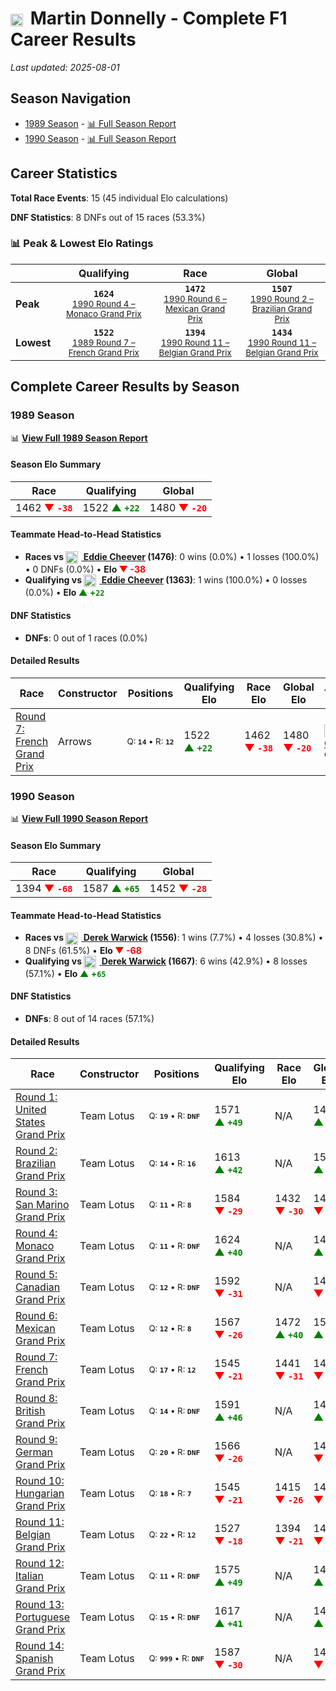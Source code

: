 # <img src="https://upload.wikimedia.org/wikipedia/commons/thumb/8/83/Flag_of_the_United_Kingdom_%283-5%29.svg/512px-Flag_of_the_United_Kingdom_%283-5%29.svg.png?20250726143817" alt="United Kingdom" width="20" height="auto" style="vertical-align: middle; margin-right: 5px;" onerror="this.outerHTML='🇬🇧'; this.style.marginRight='5px';"/> Martin Donnelly - Complete F1 Career Results

*Last updated: 2025-08-01*

## Season Navigation

- [1989 Season](#1989-season) - [📊 Full Season Report](../seasons/1989-season-report)
- [1990 Season](#1990-season) - [📊 Full Season Report](../seasons/1990-season-report)

## Career Statistics

**Total Race Events**: 15 (45 individual Elo calculations)

**DNF Statistics**: 8 DNFs out of 15 races (53.3%)

### 📊 Peak & Lowest Elo Ratings

| &nbsp; | Qualifying | Race | Global |
|-------|------------|------|--------|
| **Peak** | <center>**`1624`**<br/><small>[1990 Round 4 – Monaco Grand Prix](../seasons/1990-season-report#round-4-monaco-grand-prix)</small></center> | <center>**`1472`**<br/><small>[1990 Round 6 – Mexican Grand Prix](../seasons/1990-season-report#round-6-mexican-grand-prix)</small></center> | <center>**`1507`**<br/><small>[1990 Round 2 – Brazilian Grand Prix](../seasons/1990-season-report#round-2-brazilian-grand-prix)</small></center> |
| **Lowest** | <center>**`1522`**<br/><small>[1989 Round 7 – French Grand Prix](../seasons/1989-season-report#round-7-french-grand-prix)</small></center> | <center>**`1394`**<br/><small>[1990 Round 11 – Belgian Grand Prix](../seasons/1990-season-report#round-11-belgian-grand-prix)</small></center> | <center>**`1434`**<br/><small>[1990 Round 11 – Belgian Grand Prix](../seasons/1990-season-report#round-11-belgian-grand-prix)</small></center> |


## Complete Career Results by Season

### 1989 Season

📊 **[View Full 1989 Season Report](../seasons/1989-season-report)**

#### Season Elo Summary

| Race | Qualifying | Global |
|------|------------|--------|
| 1462 **<span style="color: red;">▼&nbsp;`-38`</span>** | 1522 **<span style="color: green;">▲&nbsp;`+22`</span>** | 1480 **<span style="color: red;">▼&nbsp;`-20`</span>** |

#### Teammate Head-to-Head Statistics

- **Races vs [<img src="https://upload.wikimedia.org/wikipedia/commons/a/a4/Flag_of_the_United_States.svg" alt="United States" width="20" height="auto" style="vertical-align: middle; margin-right: 5px;" onerror="this.outerHTML='🇺🇸'; this.style.marginRight='5px';"/> Eddie Cheever](eddie-cheever) (1476)**: 0 wins (0.0%) • 1 losses (100.0%) • 0 DNFs (0.0%) • **Elo <span style="color: red;">▼&nbsp;-38</span>**
- **Qualifying vs [<img src="https://upload.wikimedia.org/wikipedia/commons/a/a4/Flag_of_the_United_States.svg" alt="United States" width="20" height="auto" style="vertical-align: middle; margin-right: 5px;" onerror="this.outerHTML='🇺🇸'; this.style.marginRight='5px';"/> Eddie Cheever](eddie-cheever) (1363)**: 1 wins (100.0%) • 0 losses (0.0%) • **Elo <span style="color: green;">▲&nbsp;+`22`</span>**

#### DNF Statistics

- **DNFs**: 0 out of 1 races (0.0%)

#### Detailed Results

| Race | Constructor | Positions | Qualifying Elo | Race Elo | Global Elo | Teammate |
|------|-------------|-----------|----------------|----------|------------|----------|
| [Round 7: French Grand Prix](../seasons/1989-season-report#round-7-french-grand-prix) | Arrows | <small>Q:&nbsp;**`14`**&nbsp;•&nbsp;R:&nbsp;**`12`**</small> | 1522 **<span style="color: green;">▲&nbsp;`+22`</span>** | 1462 **<span style="color: red;">▼&nbsp;`-38`</span>** | 1480 **<span style="color: red;">▼&nbsp;`-20`</span>** | [<img src="https://upload.wikimedia.org/wikipedia/commons/a/a4/Flag_of_the_United_States.svg" alt="United States" width="20" height="auto" style="vertical-align: middle; margin-right: 5px;" onerror="this.outerHTML='🇺🇸'; this.style.marginRight='5px';"/> Eddie Cheever](eddie-cheever)<br/><small>Q:&nbsp;**`25`**&nbsp;•&nbsp;R:&nbsp;**`7`**</small> |

### 1990 Season

📊 **[View Full 1990 Season Report](../seasons/1990-season-report)**

#### Season Elo Summary

| Race | Qualifying | Global |
|------|------------|--------|
| 1394 **<span style="color: red;">▼&nbsp;`-68`</span>** | 1587 **<span style="color: green;">▲&nbsp;`+65`</span>** | 1452 **<span style="color: red;">▼&nbsp;`-28`</span>** |

#### Teammate Head-to-Head Statistics

- **Races vs [<img src="https://upload.wikimedia.org/wikipedia/commons/thumb/8/83/Flag_of_the_United_Kingdom_%283-5%29.svg/512px-Flag_of_the_United_Kingdom_%283-5%29.svg.png?20250726143817" alt="United Kingdom" width="20" height="auto" style="vertical-align: middle; margin-right: 5px;" onerror="this.outerHTML='🇬🇧'; this.style.marginRight='5px';"/> Derek Warwick](derek-warwick) (1556)**: 1 wins (7.7%) • 4 losses (30.8%) • 8 DNFs (61.5%) • **Elo <span style="color: red;">▼&nbsp;-68</span>**
- **Qualifying vs [<img src="https://upload.wikimedia.org/wikipedia/commons/thumb/8/83/Flag_of_the_United_Kingdom_%283-5%29.svg/512px-Flag_of_the_United_Kingdom_%283-5%29.svg.png?20250726143817" alt="United Kingdom" width="20" height="auto" style="vertical-align: middle; margin-right: 5px;" onerror="this.outerHTML='🇬🇧'; this.style.marginRight='5px';"/> Derek Warwick](derek-warwick) (1667)**: 6 wins (42.9%) • 8 losses (57.1%) • **Elo <span style="color: green;">▲&nbsp;+`65`</span>**

#### DNF Statistics

- **DNFs**: 8 out of 14 races (57.1%)

#### Detailed Results

| Race | Constructor | Positions | Qualifying Elo | Race Elo | Global Elo | Teammate |
|------|-------------|-----------|----------------|----------|------------|----------|
| [Round 1: United States Grand Prix](../seasons/1990-season-report#round-1-united-states-grand-prix) | Team Lotus | <small>Q:&nbsp;**`19`**&nbsp;•&nbsp;R:&nbsp;**`DNF`**</small> | 1571 **<span style="color: green;">▲&nbsp;`+49`</span>** | N/A | 1495 **<span style="color: green;">▲&nbsp;`+15`</span>** | [<img src="https://upload.wikimedia.org/wikipedia/commons/thumb/8/83/Flag_of_the_United_Kingdom_%283-5%29.svg/512px-Flag_of_the_United_Kingdom_%283-5%29.svg.png?20250726143817" alt="United Kingdom" width="20" height="auto" style="vertical-align: middle; margin-right: 5px;" onerror="this.outerHTML='🇬🇧'; this.style.marginRight='5px';"/> Derek Warwick](derek-warwick)<br/><small>Q:&nbsp;**`24`**&nbsp;•&nbsp;R:&nbsp;**`DNF`**</small> |
| [Round 2: Brazilian Grand Prix](../seasons/1990-season-report#round-2-brazilian-grand-prix) | Team Lotus | <small>Q:&nbsp;**`14`**&nbsp;•&nbsp;R:&nbsp;**`16`**</small> | 1613 **<span style="color: green;">▲&nbsp;`+42`</span>** | N/A | 1507 **<span style="color: green;">▲&nbsp;`+13`</span>** | [<img src="https://upload.wikimedia.org/wikipedia/commons/thumb/8/83/Flag_of_the_United_Kingdom_%283-5%29.svg/512px-Flag_of_the_United_Kingdom_%283-5%29.svg.png?20250726143817" alt="United Kingdom" width="20" height="auto" style="vertical-align: middle; margin-right: 5px;" onerror="this.outerHTML='🇬🇧'; this.style.marginRight='5px';"/> Derek Warwick](derek-warwick)<br/><small>Q:&nbsp;**`24`**&nbsp;•&nbsp;R:&nbsp;**`DNF`**</small> |
| [Round 3: San Marino Grand Prix](../seasons/1990-season-report#round-3-san-marino-grand-prix) | Team Lotus | <small>Q:&nbsp;**`11`**&nbsp;•&nbsp;R:&nbsp;**`8`**</small> | 1584 **<span style="color: red;">▼&nbsp;`-29`</span>** | 1432 **<span style="color: red;">▼&nbsp;`-30`</span>** | 1478 **<span style="color: red;">▼&nbsp;`-30`</span>** | [<img src="https://upload.wikimedia.org/wikipedia/commons/thumb/8/83/Flag_of_the_United_Kingdom_%283-5%29.svg/512px-Flag_of_the_United_Kingdom_%283-5%29.svg.png?20250726143817" alt="United Kingdom" width="20" height="auto" style="vertical-align: middle; margin-right: 5px;" onerror="this.outerHTML='🇬🇧'; this.style.marginRight='5px';"/> Derek Warwick](derek-warwick)<br/><small>Q:&nbsp;**`10`**&nbsp;•&nbsp;R:&nbsp;**`7`**</small> |
| [Round 4: Monaco Grand Prix](../seasons/1990-season-report#round-4-monaco-grand-prix) | Team Lotus | <small>Q:&nbsp;**`11`**&nbsp;•&nbsp;R:&nbsp;**`DNF`**</small> | 1624 **<span style="color: green;">▲&nbsp;`+40`</span>** | N/A | 1490 **<span style="color: green;">▲&nbsp;`+12`</span>** | [<img src="https://upload.wikimedia.org/wikipedia/commons/thumb/8/83/Flag_of_the_United_Kingdom_%283-5%29.svg/512px-Flag_of_the_United_Kingdom_%283-5%29.svg.png?20250726143817" alt="United Kingdom" width="20" height="auto" style="vertical-align: middle; margin-right: 5px;" onerror="this.outerHTML='🇬🇧'; this.style.marginRight='5px';"/> Derek Warwick](derek-warwick)<br/><small>Q:&nbsp;**`13`**&nbsp;•&nbsp;R:&nbsp;**`8`**</small> |
| [Round 5: Canadian Grand Prix](../seasons/1990-season-report#round-5-canadian-grand-prix) | Team Lotus | <small>Q:&nbsp;**`12`**&nbsp;•&nbsp;R:&nbsp;**`DNF`**</small> | 1592 **<span style="color: red;">▼&nbsp;`-31`</span>** | N/A | 1480 **<span style="color: red;">▼&nbsp;`-9`</span>** | [<img src="https://upload.wikimedia.org/wikipedia/commons/thumb/8/83/Flag_of_the_United_Kingdom_%283-5%29.svg/512px-Flag_of_the_United_Kingdom_%283-5%29.svg.png?20250726143817" alt="United Kingdom" width="20" height="auto" style="vertical-align: middle; margin-right: 5px;" onerror="this.outerHTML='🇬🇧'; this.style.marginRight='5px';"/> Derek Warwick](derek-warwick)<br/><small>Q:&nbsp;**`11`**&nbsp;•&nbsp;R:&nbsp;**`6`**</small> |
| [Round 6: Mexican Grand Prix](../seasons/1990-season-report#round-6-mexican-grand-prix) | Team Lotus | <small>Q:&nbsp;**`12`**&nbsp;•&nbsp;R:&nbsp;**`8`**</small> | 1567 **<span style="color: red;">▼&nbsp;`-26`</span>** | 1472 **<span style="color: green;">▲&nbsp;`+40`</span>** | 1501 **<span style="color: green;">▲&nbsp;`+20`</span>** | [<img src="https://upload.wikimedia.org/wikipedia/commons/thumb/8/83/Flag_of_the_United_Kingdom_%283-5%29.svg/512px-Flag_of_the_United_Kingdom_%283-5%29.svg.png?20250726143817" alt="United Kingdom" width="20" height="auto" style="vertical-align: middle; margin-right: 5px;" onerror="this.outerHTML='🇬🇧'; this.style.marginRight='5px';"/> Derek Warwick](derek-warwick)<br/><small>Q:&nbsp;**`11`**&nbsp;•&nbsp;R:&nbsp;**`10`**</small> |
| [Round 7: French Grand Prix](../seasons/1990-season-report#round-7-french-grand-prix) | Team Lotus | <small>Q:&nbsp;**`17`**&nbsp;•&nbsp;R:&nbsp;**`12`**</small> | 1545 **<span style="color: red;">▼&nbsp;`-21`</span>** | 1441 **<span style="color: red;">▼&nbsp;`-31`</span>** | 1473 **<span style="color: red;">▼&nbsp;`-28`</span>** | [<img src="https://upload.wikimedia.org/wikipedia/commons/thumb/8/83/Flag_of_the_United_Kingdom_%283-5%29.svg/512px-Flag_of_the_United_Kingdom_%283-5%29.svg.png?20250726143817" alt="United Kingdom" width="20" height="auto" style="vertical-align: middle; margin-right: 5px;" onerror="this.outerHTML='🇬🇧'; this.style.marginRight='5px';"/> Derek Warwick](derek-warwick)<br/><small>Q:&nbsp;**`16`**&nbsp;•&nbsp;R:&nbsp;**`11`**</small> |
| [Round 8: British Grand Prix](../seasons/1990-season-report#round-8-british-grand-prix) | Team Lotus | <small>Q:&nbsp;**`14`**&nbsp;•&nbsp;R:&nbsp;**`DNF`**</small> | 1591 **<span style="color: green;">▲&nbsp;`+46`</span>** | N/A | 1486 **<span style="color: green;">▲&nbsp;`+14`</span>** | [<img src="https://upload.wikimedia.org/wikipedia/commons/thumb/8/83/Flag_of_the_United_Kingdom_%283-5%29.svg/512px-Flag_of_the_United_Kingdom_%283-5%29.svg.png?20250726143817" alt="United Kingdom" width="20" height="auto" style="vertical-align: middle; margin-right: 5px;" onerror="this.outerHTML='🇬🇧'; this.style.marginRight='5px';"/> Derek Warwick](derek-warwick)<br/><small>Q:&nbsp;**`16`**&nbsp;•&nbsp;R:&nbsp;**`DNF`**</small> |
| [Round 9: German Grand Prix](../seasons/1990-season-report#round-9-german-grand-prix) | Team Lotus | <small>Q:&nbsp;**`20`**&nbsp;•&nbsp;R:&nbsp;**`DNF`**</small> | 1566 **<span style="color: red;">▼&nbsp;`-26`</span>** | N/A | 1479 **<span style="color: red;">▼&nbsp;`-8`</span>** | [<img src="https://upload.wikimedia.org/wikipedia/commons/thumb/8/83/Flag_of_the_United_Kingdom_%283-5%29.svg/512px-Flag_of_the_United_Kingdom_%283-5%29.svg.png?20250726143817" alt="United Kingdom" width="20" height="auto" style="vertical-align: middle; margin-right: 5px;" onerror="this.outerHTML='🇬🇧'; this.style.marginRight='5px';"/> Derek Warwick](derek-warwick)<br/><small>Q:&nbsp;**`16`**&nbsp;•&nbsp;R:&nbsp;**`8`**</small> |
| [Round 10: Hungarian Grand Prix](../seasons/1990-season-report#round-10-hungarian-grand-prix) | Team Lotus | <small>Q:&nbsp;**`18`**&nbsp;•&nbsp;R:&nbsp;**`7`**</small> | 1545 **<span style="color: red;">▼&nbsp;`-21`</span>** | 1415 **<span style="color: red;">▼&nbsp;`-26`</span>** | 1454 **<span style="color: red;">▼&nbsp;`-24`</span>** | [<img src="https://upload.wikimedia.org/wikipedia/commons/thumb/8/83/Flag_of_the_United_Kingdom_%283-5%29.svg/512px-Flag_of_the_United_Kingdom_%283-5%29.svg.png?20250726143817" alt="United Kingdom" width="20" height="auto" style="vertical-align: middle; margin-right: 5px;" onerror="this.outerHTML='🇬🇧'; this.style.marginRight='5px';"/> Derek Warwick](derek-warwick)<br/><small>Q:&nbsp;**`11`**&nbsp;•&nbsp;R:&nbsp;**`5`**</small> |
| [Round 11: Belgian Grand Prix](../seasons/1990-season-report#round-11-belgian-grand-prix) | Team Lotus | <small>Q:&nbsp;**`22`**&nbsp;•&nbsp;R:&nbsp;**`12`**</small> | 1527 **<span style="color: red;">▼&nbsp;`-18`</span>** | 1394 **<span style="color: red;">▼&nbsp;`-21`</span>** | 1434 **<span style="color: red;">▼&nbsp;`-20`</span>** | [<img src="https://upload.wikimedia.org/wikipedia/commons/thumb/8/83/Flag_of_the_United_Kingdom_%283-5%29.svg/512px-Flag_of_the_United_Kingdom_%283-5%29.svg.png?20250726143817" alt="United Kingdom" width="20" height="auto" style="vertical-align: middle; margin-right: 5px;" onerror="this.outerHTML='🇬🇧'; this.style.marginRight='5px';"/> Derek Warwick](derek-warwick)<br/><small>Q:&nbsp;**`18`**&nbsp;•&nbsp;R:&nbsp;**`11`**</small> |
| [Round 12: Italian Grand Prix](../seasons/1990-season-report#round-12-italian-grand-prix) | Team Lotus | <small>Q:&nbsp;**`11`**&nbsp;•&nbsp;R:&nbsp;**`DNF`**</small> | 1575 **<span style="color: green;">▲&nbsp;`+49`</span>** | N/A | 1449 **<span style="color: green;">▲&nbsp;`+15`</span>** | [<img src="https://upload.wikimedia.org/wikipedia/commons/thumb/8/83/Flag_of_the_United_Kingdom_%283-5%29.svg/512px-Flag_of_the_United_Kingdom_%283-5%29.svg.png?20250726143817" alt="United Kingdom" width="20" height="auto" style="vertical-align: middle; margin-right: 5px;" onerror="this.outerHTML='🇬🇧'; this.style.marginRight='5px';"/> Derek Warwick](derek-warwick)<br/><small>Q:&nbsp;**`12`**&nbsp;•&nbsp;R:&nbsp;**`DNF`**</small> |
| [Round 13: Portuguese Grand Prix](../seasons/1990-season-report#round-13-portuguese-grand-prix) | Team Lotus | <small>Q:&nbsp;**`15`**&nbsp;•&nbsp;R:&nbsp;**`DNF`**</small> | 1617 **<span style="color: green;">▲&nbsp;`+41`</span>** | N/A | 1461 **<span style="color: green;">▲&nbsp;`+12`</span>** | [<img src="https://upload.wikimedia.org/wikipedia/commons/thumb/8/83/Flag_of_the_United_Kingdom_%283-5%29.svg/512px-Flag_of_the_United_Kingdom_%283-5%29.svg.png?20250726143817" alt="United Kingdom" width="20" height="auto" style="vertical-align: middle; margin-right: 5px;" onerror="this.outerHTML='🇬🇧'; this.style.marginRight='5px';"/> Derek Warwick](derek-warwick)<br/><small>Q:&nbsp;**`21`**&nbsp;•&nbsp;R:&nbsp;**`DNF`**</small> |
| [Round 14: Spanish Grand Prix](../seasons/1990-season-report#round-14-spanish-grand-prix) | Team Lotus | <small>Q:&nbsp;**`999`**&nbsp;•&nbsp;R:&nbsp;**`DNF`**</small> | 1587 **<span style="color: red;">▼&nbsp;`-30`</span>** | N/A | 1452 **<span style="color: red;">▼&nbsp;`-9`</span>** | [<img src="https://upload.wikimedia.org/wikipedia/commons/thumb/8/83/Flag_of_the_United_Kingdom_%283-5%29.svg/512px-Flag_of_the_United_Kingdom_%283-5%29.svg.png?20250726143817" alt="United Kingdom" width="20" height="auto" style="vertical-align: middle; margin-right: 5px;" onerror="this.outerHTML='🇬🇧'; this.style.marginRight='5px';"/> Derek Warwick](derek-warwick)<br/><small>Q:&nbsp;**`10`**&nbsp;•&nbsp;R:&nbsp;**`DNF`**</small> |

